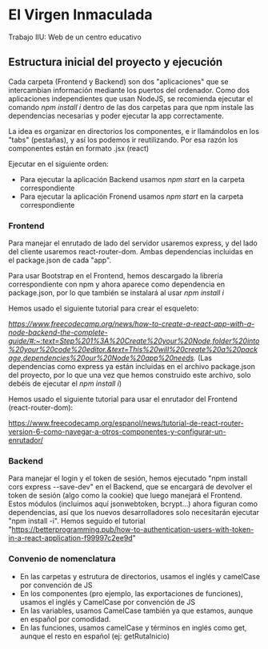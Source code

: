 # EI Virgen Inmaculada
Trabajo IIU: Web de un centro educativo

## Estructura inicial del proyecto y ejecución

Cada carpeta (Frontend y Backend) son dos "aplicaciones" que se intercambian información mediante los puertos del ordenador. Como dos aplicaciones independientes que usan NodeJS, se recomienda ejecutar el comando _npm install i_ dentro de las dos carpetas para que npm instale las dependencias necesarias y poder ejecutar la app correctamente.

La idea es organizar en directorios los componentes, e ir llamándolos en los "tabs" (pestañas), y así los podemos ir reutilizando. Por esa razón los componentes están en formato .jsx (react)

Ejecutar en el siguiente orden:

- Para ejecutar la aplicación Backend usamos _npm start_ en la carpeta correspondiente
- Para ejecutar la aplicación Fronend usamos _npm start_ en la carpeta correspondiente

### Frontend

Para manejar el enrutado de lado del servidor usaremos express, y del lado del cliente usaremos react-router-dom. Ambas dependencias incluidas en el package.json de cada "app".

Para usar Bootstrap en el Frontend, hemos descargado la librería correspondiente con npm y ahora aparece como dependencia en package.json, por lo que también se instalará al usar _npm install i_

Hemos usado el siguiente tutorial para crear el esqueleto:

_https://www.freecodecamp.org/news/how-to-create-a-react-app-with-a-node-backend-the-complete-guide/#:~:text=Step%201%3A%20Create%20your%20Node,folder%20into%20your%20code%20editor.&text=This%20will%20create%20a%20package,dependencies%20our%20Node%20app%20needs._  (Las dependencias como express ya están incluidas en el archivo package.json del proyecto, por lo que una vez que hemos construido este archivo, solo debéis de ejecutar el _npm install i_)

Hemos usado el siguiente tutorial para usar el enrutador del Frontend (react-router-dom):

https://www.freecodecamp.org/espanol/news/tutorial-de-react-router-version-6-como-navegar-a-otros-componentes-y-configurar-un-enrutador/

### Backend

Para manejar el login y el token de sesión, hemos ejecutado "npm install cors express --save-dev" en el Backend, que se encargará de devolver el token de sesión (algo como la cookie) que luego manejará el Frontend. Estos módulos (incluimos aquí jsonwebtoken, bcrypt...) ahora figuran como dependencias, así que los nuevos desarrolladores solo necesitarán ejecutar "npm install -i". Hemos seguido el tutorial "https://betterprogramming.pub/how-to-authentication-users-with-token-in-a-react-application-f99997c2ee9d"



### Convenio de nomenclatura

- En las carpetas y estrutura de directorios, usamos el inglés y camelCase por convención de JS
- En los componentes (pro ejemplo, las exportaciones de funciones), usamos el inglés y CamelCase por convención de JS
- En las variables, usamos CamelCase también ya que estamos, aunque en español por comodidad.
- En las funciones, usamos camelCase y términos en inglés como get, aunque el resto en español (ej: getRutaInicio)
